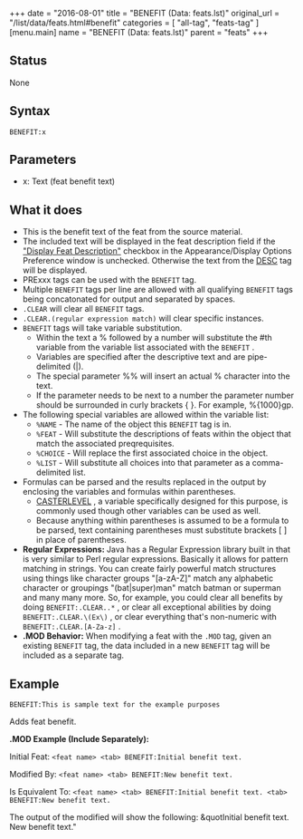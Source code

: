 +++
date = "2016-08-01"
title = "BENEFIT (Data: feats.lst)"
original_url = "/list/data/feats.html#benefit"
categories = [ "all-tag", "feats-tag" ]
[menu.main]
    name = "BENEFIT (Data: feats.lst)"
    parent = "feats"
+++

## Status

None

## Syntax

`BENEFIT:x`

## Parameters

-   x: Text (feat benefit text)



What it does
------------

-   This is the benefit text of the feat from the source material.
-   The included text will be displayed in the feat description field if
    the ["Display Feat
    Description"](/menu/settings/appearance/display.html) checkbox in
    the Appearance/Display Options Preference window is unchecked.
    Otherwise the text from the [DESC](/list/data/feats.html#desc) tag
    will be displayed.
-   PRExxx tags can be used with the `BENEFIT` tag.
-   Multiple `BENEFIT` tags per line are allowed with all qualifying
    `BENEFIT` tags being concatonated for output and separated
    by spaces.
-   `.CLEAR` will clear all `BENEFIT` tags.
-   `.CLEAR.(regular expression match)` will clear specific instances.
-   `BENEFIT` tags will take variable substitution.
    -   Within the text a % followed by a number will substitute the
        \#th variable from the variable list associated with the
        `BENEFIT` .
    -   Variables are specified after the descriptive text and are
        pipe-delimited (|).
    -   The special parameter %% will insert an actual % character into
        the text.
    -   If the parameter needs to be next to a number the parameter
        number should be surrounded in curly brackets { }. For
        example, %{1000}gp.
-   The following special variables are allowed within the variable
    list:
    -   `%NAME` - The name of the object this `BENEFIT` tag is in.
    -   `%FEAT` - Will substitute the descriptions of feats within the
        object that match the associated preqrequisites.
    -   `%CHOICE` - Will replace the first associated choice in
        the object.
    -   `%LIST` - Will substitute all choices into that parameter as a
        comma-delimited list.
-   Formulas can be parsed and the results replaced in the output by
    enclosing the variables and formulas within parentheses.
    -   [CASTERLEVEL](/list/data/feats.html#casterlevel) , a variable
        specifically designed for this purpose, is commonly used though
        other variables can be used as well.
    -   Because anything within parentheses is assumed to be a formula
        to be parsed, text containing parentheses must substitute
        brackets \[ \] in place of parentheses.
-   **Regular Expressions:** Java has a Regular Expression library built
    in that is very similar to Perl regular expressions. Basically it
    allows for pattern matching in strings. You can create fairly
    powerful match structures using things like character groups
    "\[a-zA-Z\]" match any alphabetic character or groupings
    "(bat|super)man" match batman or superman and many many more. So,
    for example, you could clear all benefits by doing
    `BENEFIT:.CLEAR..*` , or clear all exceptional abilities by doing
    `BENEFIT:.CLEAR.\(Ex\)` , or clear everything that's non-numeric
    with `BENEFIT:.CLEAR.[A-Za-z]` .
-   **.MOD Behavior:** When modifying a feat with the `.MOD` tag, given
    an existing `BENEFIT` tag, the data included in a new `BENEFIT` tag
    will be included as a separate tag.

Example
-------

`BENEFIT:This is sample text for the example purposes`

Adds feat benefit.

**.MOD Example (Include Separately):**

Initial Feat: `<feat name> <tab> BENEFIT:Initial benefit text.`

Modified By: `<feat name> <tab> BENEFIT:New benefit text.`

Is Equivalent To:
`<feat name> <tab> BENEFIT:Initial benefit text. <tab> BENEFIT:New benefit text.`

The output of the modified will show the following: &quotInitial benefit
text. New benefit text."

